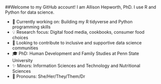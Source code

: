 ##Welcome to my GitHub account! I am Allison Hepworth, PhD. I use R and Python for data science.

-  :milky_way: Currently working on: Building my R tidyverse and Python programming skills
-  :bulb: Research focus: Digital food media, cookbooks, consumer food choices  
-  :seedling: Looking to contribute to inclusive and supportive data science communities 
-  :mortar_board: PhD: Human Development and Family Studies at Penn State University 
-  :sparkles: Minors: Information Sciences and Technology and Nutritional Sciences 
-  :hibiscus: Pronouns: She/Her/They/Them/Dr 
